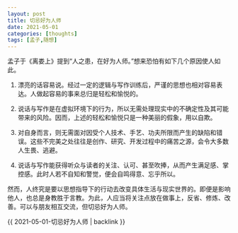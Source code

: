 ```yaml
---
layout: post
title: 切忌好为人师
date: 2021-05-01
categories: [thoughts]
tags: [孟子,随想]
---
```


孟子于《离娄上》提到“人之患，在好为人师。”想来恐怕有如下几个原因使人如此。

1. 漂亮的话容易说。经过一定的逻辑与写作训练后，严谨的思想也相对容易表达。人做起容易的事来总归是轻松和愉悦的。

2. 说话与写作是在虚拟环境下的行为，所以无需处理现实中的不确定性及其可能带来的风险。因而，上述的轻松和愉悦只是一种美丽的假象，用以自欺。

3. 对自身而言，则无需面对因受个人技术、手艺、功夫所限而产生的缺陷和错误。这些不完美之处往往是创作、研究、开发过程中的痛苦之源，会令大多数人生畏、逃避。

4. 说话与写作能获得听众与读者的关注、认可、甚至吹捧，从而产生满足感、掌控感。此时人若不自知和警觉，便会自鸣得意、忘乎所以。

然而，人终究是要以思想指导下的行动去改变具体生活与现实世界的。即便是影响他人，也总是身教胜于言教。为此，人应当将关注点放在做事上，反省、修炼、改善。可以与朋友相互交流，但切忌好为人师。

{{ 2021-05-01-切忌好为人师 | backlink }}
